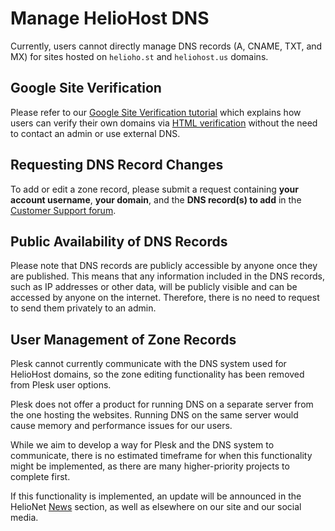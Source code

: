 # Manage HelioHost DNS

Currently, users cannot directly manage DNS records (A, CNAME, TXT, and MX) for sites hosted on `helioho.st` and `heliohost.us` domains.

## Google Site Verification

Please refer to our [Google Site Verification tutorial](google-site-verification.md) which explains how users can verify their own domains via [HTML verification](https://support.google.com/webmasters/answer/9008080?hl=en#html_verification) without the need to contact an admin or use external DNS.

## Requesting DNS Record Changes

To add or edit a zone record, please submit a request containing **your account username**, **your domain**, and the **DNS record(s) to add** in the [Customer Support forum](https://helionet.org/index/forum/45-customer-service/?do=add).

## Public Availability of DNS Records

Please note that DNS records are publicly accessible by anyone once they are published. This means that any information included in the DNS records, such as IP addresses or other data, will be publicly visible and can be accessed by anyone on the internet. Therefore, there is no need to request to send them privately to an admin.

## User Management of Zone Records

Plesk cannot currently communicate with the DNS system used for HelioHost domains, so the zone editing functionality has been removed from Plesk user options.

Plesk does not offer a product for running DNS on a separate server from the one hosting the websites. Running DNS on the same server would cause memory and performance issues for our users.

While we aim to develop a way for Plesk and the DNS system to communicate, there is no estimated timeframe for when this functionality might be implemented, as there are many higher-priority projects to complete first.

If this functionality is implemented, an update will be announced in the HelioNet [News](https://helionet.org/index/forum/1-news/) section, as well as elsewhere on our site and our social media.